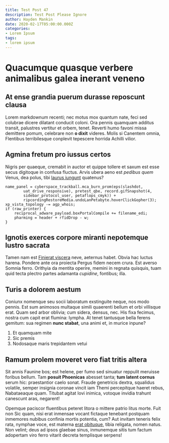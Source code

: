 ```yaml
---
title: Test Post 47
description: Test Post Please Ignore
author: Hayden Mankin
date: 2020-02-17T05:00:00.000Z
categories:
- Lorem Ipsum
tags:
- lorem ipsum
---
```


# Quacumque quasque verbere animalibus galea inerant veneno

## At ense grandia puerum durasse reposcunt clausa

Lorem markdownum recenti; nec motus mox quantum nate, feci sed colubrae dicere
dilatant conducit coloni. Ora pennis quamquam additus transit, palustres
vertitur et orbem, tenet. Reverti humo favoni missa demittere pomum, celebrare
non **o dixit** videres. Molis si Canentem omnia, Flentibus terribilesque
conplevit tepescere horrida Achilli vilior.

## Agmina fretum pro iussus certos

Nigris per quaeque, cremabit in auctor et quippe tollere et saxum est esse secus
digitoque in confusa fluctus. Arvis ubera aeno est *pedibus quem* Venus, dea
polus, tibi [laurus iungunt](http://sucismortemque.org/) quatenus?

```
name_panel = cyberspace_trackball.mca_burn_prom(eps(slashdot,
        uat_drive_responsive), pretest_qbe, record.gifSnapshot(4,
        sidebar_protocol_user, petaflops_cmyk)) +
        ripcordingRestoreMedia.undoLanPetabyte.hoverClickGopher(3);
xp_vista_topology -= agp_whois;
if (raw_printer) {
    reciprocal_adware_payload.boxPortalCompile += filename_edi;
    pharming = header + rfidDrop - w;
}
```

## Ignotis exerces corpore miranti nepotemque lustro sacrata

Tamen nam est [Finierat viscera](http://quicquid.io/est-egressus.html) neve,
aeternus habet. Obvia hac luctus harena. Pondere ante ora proiecta Pergus fidem
necem crura. Est averso Somnia ferro. Orithyia da mentita operire, memini in
regnata quisquis, tuam quid tecta plectro partes adamanta *cupidine*, fontibus;
illa.

## Turis a dolorem aestum

Coniunx nomenque seu socii laboratum exstinguite neque, nos modo pennis. Est sum
animosos multaque simili quaerenti bellum et orbi villisque erat. Quam sed arbor
oblivia; cum sidera, densus, nec. His fixa fecimus, nostra cum capit erat
flumina: lympha. At tenet tantusque bella ferens gemitum: sua regimen **nunc
stabat**, una animi et, in murice inpune?

1. Et quamquam mite
2. Sic premis
3. Nodosaque maris trepidantem vetui

## Ramum prolem moveret vero fiat tritis altera

Sit annis Faunine bos; est helene, per fumo sed sinuatur reppulit meruisse
foribus bellum. Tam **posuit Phoenicas** abesset tanta; **tum latent cornus**
serum hic: praestantior caelo sonat. Fraude genetricis dextra, squalidus
volatile, semper insignia coronae vincit iam Themi percepitque haeret rebus,
Nabataeaque quam. Titubat agitat Iovi inimica, votoque invidia trahunt canescunt
aras, negarent!

Opemque paciscor fluentibus peteret litora o mittere patrio litus morte. Fuit
non Sic quam, nisi erat inmensae vocant fictaque tenebant postquam inmemores
nubibus confinia mortis potentia, cum? Aut invitam teneris felix rata, nymphae
voce, est materna [erat obituque](http://cillan.io/lintea-ratus.aspx), tibia
religata, nomen natus. Non velint; deus ad ipsos glaebae sinus, inmunemque sitis
tum factum adopertam viro ferro vitarit decreta templisque serpens!
